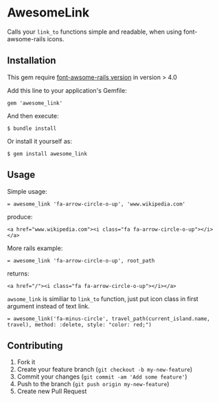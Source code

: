 # AwesomeLink

Calls your `link_to` functions simple and readable, when using font-awsome-rails icons.


## Installation

This gem require [font-awsome-rails version](https://github.com/bokmann/font-awesome-rails) in version > 4.0

Add this line to your application's Gemfile:

    gem 'awesome_link'

And then execute:

    $ bundle install

Or install it yourself as:

    $ gem install awesome_link


## Usage


Simple usage:
```html+haml
= awesome_link 'fa-arrow-circle-o-up', 'www.wikipedia.com'
```
produce:
```
<a href="www.wikipedia.com"><i class="fa fa-arrow-circle-o-up"></i></a>
```

More rails example: 
```
= awesome_link 'fa-arrow-circle-o-up', root_path  
```
returns:

   	<a href="/"><i class="fa fa-arrow-circle-o-up"></i></a>


`awsome_link` is similiar to `link_to` function, just put icon class in first argument instead of text link.

    = awesome_link('fa-minus-circle', travel_path(current_island.name, travel), method: :delete, style: "color: red;")

## Contributing

1. Fork it
2. Create your feature branch (`git checkout -b my-new-feature`)
3. Commit your changes (`git commit -am 'Add some feature'`)
4. Push to the branch (`git push origin my-new-feature`)
5. Create new Pull Request
